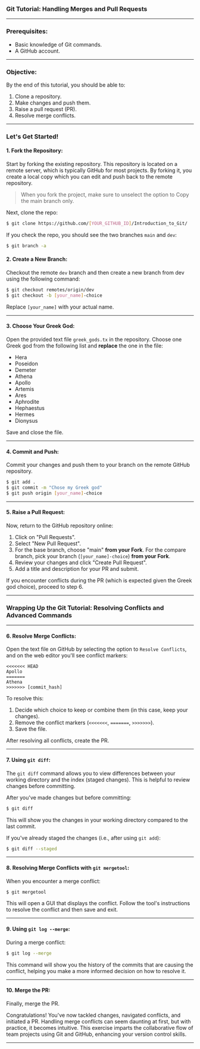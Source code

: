 ### Git Tutorial: Handling Merges and Pull Requests

---

### Prerequisites:

- Basic knowledge of Git commands.
- A GitHub account.

---

### Objective:

By the end of this tutorial, you should be able to:

1. Clone a repository.
2. Make changes and push them.
3. Raise a pull request (PR).
4. Resolve merge conflicts.

---

### Let's Get Started!

#### 1. Fork the Repository:

Start by forking the existing repository. This repository is located on a remote server, which is typically GitHub for most projects. By forking it, you create a local copy which you can edit and push back to the remote repository.

> When you fork the project, make sure to unselect the option to Copy the main branch only.

Next, clone the repo:

```bash
$ git clone https://github.com/[YOUR_GITHUB_ID]/Introduction_to_Git/
```

If you check the repo, you should see the two branches `main` and `dev`:

```bash
$ git branch -a
```

#### 2. Create a New Branch:

Checkout the remote `dev` branch and then create a new branch from dev using the following command:

```bash
$ git checkout remotes/origin/dev
$ git checkout -b [your_name]-choice
```

Replace `[your_name]` with your actual name.

---


#### 3. Choose Your Greek God:

Open the provided text file `greek_gods.tx` in the repository. Choose one Greek god from the following list and __replace__ the one in the file:

- Hera
- Poseidon
- Demeter
- Athena
- Apollo
- Artemis
- Ares
- Aphrodite
- Hephaestus
- Hermes
- Dionysus

Save and close the file.

---

#### 4. Commit and Push:

Commit your changes and push them to your branch on the remote GitHub repository.

```bash
$ git add .
$ git commit -m "Chose my Greek god"
$ git push origin [your_name]-choice
```

---

#### 5. Raise a Pull Request:

Now, return to the GitHub repository online:

1. Click on "Pull Requests".
2. Select "New Pull Request".
3. For the base branch, choose "main" **from your Fork**. For the compare branch, pick your branch (`[your_name]-choice`) **from your Fork**.
4. Review your changes and click "Create Pull Request".
5. Add a title and description for your PR and submit.

If you encounter conflicts during the PR (which is expected given the Greek god choice), proceed to step 6.

---
### Wrapping Up the Git Tutorial: Resolving Conflicts and Advanced Commands

---

#### 6. Resolve Merge Conflicts:

Open the text file on GitHub by selecting the option to `Resolve Conflicts`, and on the web editor you'll see conflict markers:

```
<<<<<<< HEAD
Apollo
=======
Athena
>>>>>>> [commit_hash]
```

To resolve this:

1. Decide which choice to keep or combine them (in this case, keep your changes).
2. Remove the conflict markers (`<<<<<<<`, `=======`, `>>>>>>>`).
3. Save the file.

After resolving all conflicts, create the PR.

---

#### 7. Using `git diff`:

The `git diff` command allows you to view differences between your working directory and the index (staged changes). This is helpful to review changes before committing.

After you've made changes but before committing:

```bash
$ git diff
```

This will show you the changes in your working directory compared to the last commit.

If you've already staged the changes (i.e., after using `git add`):

```bash
$ git diff --staged
```

---

#### 8. Resolving Merge Conflicts with `git mergetool`:

When you encounter a merge conflict:

```bash
$ git mergetool
```

This will open a GUI that displays the conflict. Follow the tool's instructions to resolve the conflict and then save and exit.

---

#### 9. Using `git log --merge`:

During a merge conflict:

```bash
$ git log --merge
```

This command will show you the history of the commits that are causing the conflict, helping you make a more informed decision on how to resolve it.

---

#### 10. Merge the PR:

Finally, merge the PR.

Congratulations! You've now tackled changes, navigated conflicts, and initiated a PR. Handling merge conflicts can seem daunting at first, but with practice, it becomes intuitive. This exercise imparts the collaborative flow of team projects using Git and GitHub, enhancing your version control skills.

---


